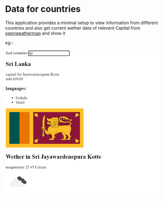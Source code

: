 # Data for countries

This application provides a minimal setup to view information from different countries and also get current wether data of relevent Capital from [openweathermap](https://openweathermap.org/) and show it 

eg:-

![example](img/example.png)
